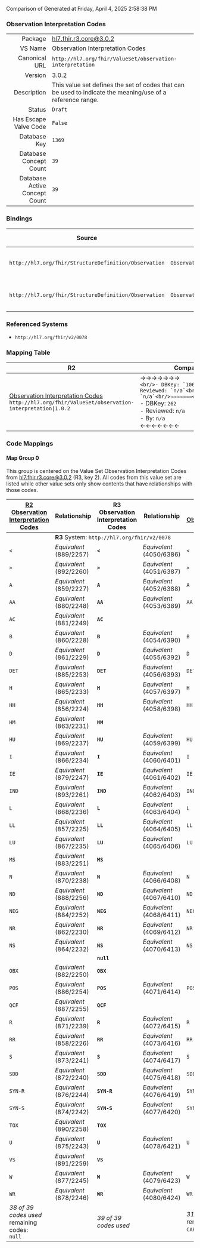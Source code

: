 Comparison of 
Generated at Friday, April 4, 2025 2:58:38 PM

### Observation Interpretation Codes

|      |     |
| ---: | --- |
| Package | hl7.fhir.r3.core@3.0.2 |
| VS Name | Observation Interpretation Codes |
| Canonical URL | `http://hl7.org/fhir/ValueSet/observation-interpretation` |
| Version | 3.0.2 |
| Description | This value set defines the set of codes that can be used to indicate the meaning/use of a reference range. |
| Status | `Draft` |
| Has Escape Valve Code | `False` |
| Database Key | `1369` |
| Database Concept Count | `39` |
| Database Active Concept Count | `39` |
### Bindings

| Source | Element | Binding | Strength | Element Short |
| ------ | ------- | ------- | -------- | ------------- |
| `http://hl7.org/fhir/StructureDefinition/Observation` | `Observation.interpretation` | `http://hl7.org/fhir/ValueSet/observation-interpretation` | `Extensible` | High, low, normal, etc. |
| `http://hl7.org/fhir/StructureDefinition/Observation` | `Observation.component.interpretation` | `http://hl7.org/fhir/ValueSet/observation-interpretation` | `Extensible` | High, low, normal, etc. |

### Referenced Systems

* `http://hl7.org/fhir/v2/0078`
### Mapping Table

| R2 | Comparison | R3 | Comparison | R4 | Comparison | R4B | Comparison | R5
| --- | --- | --- | --- | --- | --- | --- | --- | ---
| [Observation Interpretation Codes](/docs/R2/ValueSets/ObservationInterpretationCodes.md)<br/> `http://hl7.org/fhir/ValueSet/observation-interpretation\|1.0.2` | →→→→→→→<br/>``<br/>- DBKey: `106`<br/>- Reviewed: `n/a`<br/>- By: `n/a`<br/>→→→→→→→<hr/>←←←←←←←<br/>``<br/>- DBKey: `262`<br/>- Reviewed: `n/a`<br/>- By: `n/a`<br/>←←←←←←←| [Observation Interpretation Codes](/docs/R3/ValueSets/ObservationInterpretationCodes.md)<br/> `http://hl7.org/fhir/ValueSet/observation-interpretation\|3.0.2` | →→→→→→→<br/>``<br/>- DBKey: `457`<br/>- Reviewed: `n/a`<br/>- By: `n/a`<br/>→→→→→→→<hr/>←←←←←←←<br/>``<br/>- DBKey: `681`<br/>- Reviewed: `n/a`<br/>- By: `n/a`<br/>←←←←←←←| [ObservationInterpretationCodes](/docs/R4/ValueSets/ObservationInterpretationCodes.md)<br/> `http://hl7.org/fhir/ValueSet/observation-interpretation\|4.0.1` | <br/>*no map*<br/><hr/><br/>*no map*<br/>| | | | 
### Code Mappings


#### Map Group 0

This group is centered on the Value Set Observation Interpretation Codes from hl7.fhir.r3.core@3.0.2 (R3, key 2).
All codes from this value set are listed while other value sets only show contents that have relationships with those codes.

| [R2 Observation Interpretation Codes](/docs/R2/ValueSets/ObservationInterpretationCodes.md)| Relationship | R3 Observation Interpretation Codes| Relationship | [R4 ObservationInterpretationCodes](/docs/R4/ValueSets/ObservationInterpretationCodes.md)| Relationship | *No Map* | Relationship | *No Map* 
| --- | --- | --- | --- | --- | --- | --- | --- | ---
| <td colspan="8">**R3** System: `http://hl7.org/fhir/v2/0078`
| `<`| _Equivalent_ <br/>(889/2257)| **`<`**| _Equivalent_ <br/>(4050/6386)| `<`| | | | | 
| `>`| _Equivalent_ <br/>(892/2260)| **`>`**| _Equivalent_ <br/>(4051/6387)| `>`| | | | | 
| `A`| _Equivalent_ <br/>(859/2227)| **`A`**| _Equivalent_ <br/>(4052/6388)| `A`| | | | | 
| `AA`| _Equivalent_ <br/>(880/2248)| **`AA`**| _Equivalent_ <br/>(4053/6389)| `AA`| | | | | 
| `AC`| _Equivalent_ <br/>(881/2249)| **`AC`**| | | | | | | 
| `B`| _Equivalent_ <br/>(860/2228)| **`B`**| _Equivalent_ <br/>(4054/6390)| `B`| | | | | 
| `D`| _Equivalent_ <br/>(861/2229)| **`D`**| _Equivalent_ <br/>(4055/6392)| `D`| | | | | 
| `DET`| _Equivalent_ <br/>(885/2253)| **`DET`**| _Equivalent_ <br/>(4056/6393)| `DET`| | | | | 
| `H`| _Equivalent_ <br/>(865/2233)| **`H`**| _Equivalent_ <br/>(4057/6397)| `H`| | | | | 
| `HH`| _Equivalent_ <br/>(856/2224)| **`HH`**| _Equivalent_ <br/>(4058/6398)| `HH`| | | | | 
| `HM`| _Equivalent_ <br/>(863/2231)| **`HM`**| | | | | | | 
| `HU`| _Equivalent_ <br/>(869/2237)| **`HU`**| _Equivalent_ <br/>(4059/6399)| `HU`| | | | | 
| `I`| _Equivalent_ <br/>(866/2234)| **`I`**| _Equivalent_ <br/>(4060/6401)| `I`| | | | | 
| `IE`| _Equivalent_ <br/>(879/2247)| **`IE`**| _Equivalent_ <br/>(4061/6402)| `IE`| | | | | 
| `IND`| _Equivalent_ <br/>(893/2261)| **`IND`**| _Equivalent_ <br/>(4062/6403)| `IND`| | | | | 
| `L`| _Equivalent_ <br/>(868/2236)| **`L`**| _Equivalent_ <br/>(4063/6404)| `L`| | | | | 
| `LL`| _Equivalent_ <br/>(857/2225)| **`LL`**| _Equivalent_ <br/>(4064/6405)| `LL`| | | | | 
| `LU`| _Equivalent_ <br/>(867/2235)| **`LU`**| _Equivalent_ <br/>(4065/6406)| `LU`| | | | | 
| `MS`| _Equivalent_ <br/>(883/2251)| **`MS`**| | | | | | | 
| `N`| _Equivalent_ <br/>(870/2238)| **`N`**| _Equivalent_ <br/>(4066/6408)| `N`| | | | | 
| `ND`| _Equivalent_ <br/>(888/2256)| **`ND`**| _Equivalent_ <br/>(4067/6410)| `ND`| | | | | 
| `NEG`| _Equivalent_ <br/>(884/2252)| **`NEG`**| _Equivalent_ <br/>(4068/6411)| `NEG`| | | | | 
| `NR`| _Equivalent_ <br/>(862/2230)| **`NR`**| _Equivalent_ <br/>(4069/6412)| `NR`| | | | | 
| `NS`| _Equivalent_ <br/>(864/2232)| **`NS`**| _Equivalent_ <br/>(4070/6413)| `NS`| | | | | 
| | | **`null`**| | | | | | | 
| `OBX`| _Equivalent_ <br/>(882/2250)| **`OBX`**| | | | | | | 
| `POS`| _Equivalent_ <br/>(886/2254)| **`POS`**| _Equivalent_ <br/>(4071/6414)| `POS`| | | | | 
| `QCF`| _Equivalent_ <br/>(887/2255)| **`QCF`**| | | | | | | 
| `R`| _Equivalent_ <br/>(871/2239)| **`R`**| _Equivalent_ <br/>(4072/6415)| `R`| | | | | 
| `RR`| _Equivalent_ <br/>(858/2226)| **`RR`**| _Equivalent_ <br/>(4073/6416)| `RR`| | | | | 
| `S`| _Equivalent_ <br/>(873/2241)| **`S`**| _Equivalent_ <br/>(4074/6417)| `S`| | | | | 
| `SDD`| _Equivalent_ <br/>(872/2240)| **`SDD`**| _Equivalent_ <br/>(4075/6418)| `SDD`| | | | | 
| `SYN-R`| _Equivalent_ <br/>(876/2244)| **`SYN-R`**| _Equivalent_ <br/>(4076/6419)| `SYN-R`| | | | | 
| `SYN-S`| _Equivalent_ <br/>(874/2242)| **`SYN-S`**| _Equivalent_ <br/>(4077/6420)| `SYN-S`| | | | | 
| `TOX`| _Equivalent_ <br/>(890/2258)| **`TOX`**| | | | | | | 
| `U`| _Equivalent_ <br/>(875/2243)| **`U`**| _Equivalent_ <br/>(4078/6421)| `U`| | | | | 
| `VS`| _Equivalent_ <br/>(891/2259)| **`VS`**| | | | | | | 
| `W`| _Equivalent_ <br/>(877/2245)| **`W`**| _Equivalent_ <br/>(4079/6423)| `W`| | | | | 
| `WR`| _Equivalent_ <br/>(878/2246)| **`WR`**| _Equivalent_ <br/>(4080/6424)| `WR`| | | | | 
| *38 of 39 codes used* <br/>remaining codes:<br/>`null`| | *39 of 39 codes used* | | *31 of 39 codes used* <br/>remaining codes:<br/>`CAR`, `E`, `EX`, `EXP`, `HX`, `LX`, `NCL`, `UNE`| | | | 

